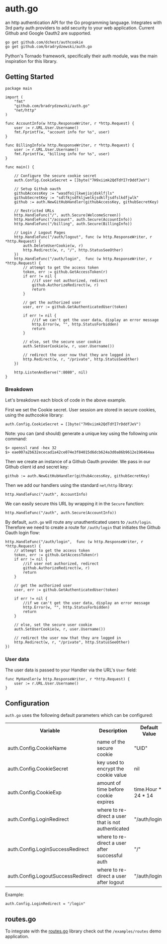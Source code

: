 # auth.go
an http authentication API for the Go programming language. Integrates with 3rd party auth providers to add security to your web application. Current Github and Google Oauth2 are supported.

	go get github.com/dchest/authcookie
    go get github.com/bradrydzewski/auth.go
    
Python's Tornado framework, specifically their auth module, was the main inspiration for this library.

## Getting Started

    package main

    import (
        "fmt"
        "github.com/bradrydzewski/auth.go"
        "net/http"
    )

    func AccountInfo(w http.ResponseWriter, r *http.Request) {
        user := r.URL.User.Username()
        fmt.Fprintf(w, "account info for %s", user)
    }
    
    func BillingInfo(w http.ResponseWriter, r *http.Request) {
        user := r.URL.User.Username()
        fmt.Fprintf(w, "billing info for %s", user)
    }

    func main() {

        // Configure the secure cookie secret
        auth.Config.CookieSecret = []byte("7H9xiimk2QdTdYI7rDddfJeV")
        
        // Setup Github oauth
        githubAccessKey := "wasdfoijlkwejiojdsklfjls"
        githubSecretKey := "sdlfkjsdfkljwelkjsdklfjsdfslkdfjwlk"
        github := auth.NewGitHubHandler(githubAccessKey, githubSecretKey)
        
        // Restricted URLs
        http.HandleFunc("/", auth.Secure(WelcomeScreen))
        http.HandleFunc("/account", auth.Secure(AccountInfo))
        http.HandleFunc("/billing", auth.Secure(BillingInfo))
        
        // Login / Logout Pages
        http.HandleFunc("/auth/logout", func (w http.ResponseWriter, r *http.Request) {
			auth.DeleteUserCookie(w, r)
			http.Redirect(w, r, "/", http.StatusSeeOther)
        })
		http.HandleFunc("/auth/login",  func (w http.ResponseWriter, r *http.Request) {
			// attempt to get the access token
			token, err := github.GetAccessToken(r)
			if err != nil {
				//if user not authorized, redirect
				github.AuthorizeRedirect(w, r)
				return
			}

			// get the authorized user
			user, err := github.GetAuthenticatedUser(token)

			if err != nil {
				//if we can't get the user data, display an error message
				http.Error(w, "", http.StatusForbidden)
				return
			}

			// else, set the secure user cookie
			auth.SetUserCookie(w, r, user.Username())

			// redirect the user now that they are logged in
			http.Redirect(w, r, "/private", http.StatusSeeOther)
        })

        http.ListenAndServe(":8080", nil)
    }

### Breakdown
Let's breakdown each block of code in the above example.

First we set the Cookie secret. User session are stored in secure cookies, using the authcookie library:

    auth.Config.CookieSecret = []byte("7H9xiimk2QdTdYI7rDddfJeV")

Note: you can (and should) generate a unique key using the following unix command:

    $> openssl rand -hex 32
    $> eae007a2b632ececad1a42ce074e3f84015d6dcb624a3d0a86b9612e196464aa

Then we create an instance of a Github Oauth provider. We pass in our Github client id and secret key:

    github := auth.NewGitHubHandler(githubAccessKey, githubSecretKey)

Then we add our handlers using the standard `net/http` library:

    http.HandleFunc("/auth", AccountInfo)
    
We can easily secure this URL by wrapping it in the `Secure` function:

    http.HandleFunc("/auth", auth.Secure(AccountInfo))
    
By default, `auth.go` will route any unauthenticated users to `/auth/login`. Therefore we need to create a route for `/auth/login` that initiates the Github Oauth login flow:

    http.HandleFunc("/auth/login",  func (w http.ResponseWriter, r *http.Request) {
		// attempt to get the access token
		token, err := github.GetAccessToken(r)
		if err != nil {
			//if user not authorized, redirect
			github.AuthorizeRedirect(w, r)
			return
		}

		// get the authorized user
		user, err := github.GetAuthenticatedUser(token)

		if err != nil {
			//if we can't get the user data, display an error message
			http.Error(w, "", http.StatusForbidden)
			return
		}

		// else, set the secure user cookie
		auth.SetUserCookie(w, r, user.Username())

		// redirect the user now that they are logged in
		http.Redirect(w, r, "/private", http.StatusSeeOther)
    })


### User data
The user data is passed to your Handler via the URL's `User` field:

    func MyHandler(w http.ResponseWriter, r *http.Request) {
        user := r.URL.User.Username()
    }
    
## Configuration
`auth.go` uses the following default parameters which can be configured:

<table>
<tr>
 <th>Variable</th>
 <th>Description</th>
 <th>Default Value</th>
</tr>
<tr>
 <td>auth.Config.CookieName</td>
 <td>name of the secure cookie</td>
 <td>"UID"</td>
</tr>
<tr>
 <td>auth.Config.CookieSecret</td>
 <td>key used to encrypt the cookie value</td>
 <td>nil</td>
</tr>
<tr>
 <td>auth.Config.CookieExp</td>
 <td>amount of time before cookie expires</td>
 <td>time.Hour * 24 * 14</td>
</tr>
<tr>
 <td>auth.Config.LoginRedirect</td>
 <td>where to re-direct a user that is not authenticated</td>
 <td>"/auth/login"</td>
</tr>
<tr>
 <td>auth.Config.LoginSuccessRedirect</td>
 <td>where to re-direct a user after successful auth</td>
 <td>"/"</td>
</tr>
<tr>
 <td>auth.Config.LogoutSuccessRedirect</td>
 <td>where to re-direct a user after logout</td>
 <td>"/auth/login"</td>
</tr>
</table>

Example:

    auth.Config.LoginRedirect = "/login"
    
## routes.go
To integrate with the [routes.go](https://github.com/bradrydzewski/routes.go) library check out the `/examples/routes` demo application.
